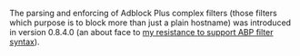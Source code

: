 The parsing and enforcing of Adblock Plus complex filters (those filters which purpose is to block more than just a plain hostname) was introduced in version 0.8.4.0 (an about face to [my resistance to support ABP filter syntax](/gorhill/httpswitchboard/issues/149#issuecomment-32471021)).
